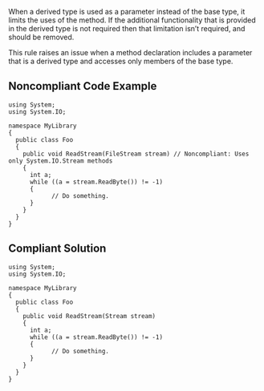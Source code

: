 When a derived type is used as a parameter instead of the base type, it limits the uses of the method. If the additional functionality that is provided in the derived type is not required then that limitation isn’t required, and should be removed.
 
This rule raises an issue when a method declaration includes a parameter that is a derived type and accesses only members of the base type.
 
## Noncompliant Code Example

    using System;
    using System.IO;
    
    namespace MyLibrary
    {
      public class Foo
      {
        public void ReadStream(FileStream stream) // Noncompliant: Uses only System.IO.Stream methods
        {
          int a;
          while ((a = stream.ReadByte()) != -1)
          {
                // Do something.
          }
        }
      }
    }

## Compliant Solution

    using System;
    using System.IO;
    
    namespace MyLibrary
    {
      public class Foo
      {
        public void ReadStream(Stream stream)
        {
          int a;
          while ((a = stream.ReadByte()) != -1)
          {
                // Do something.
          }
        }
      }
    }